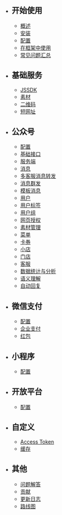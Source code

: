 - ## 开始使用
  - [概述](/docs/{{version}}/{{lang}}/index)
  - [安装](/docs/{{version}}/{{lang}}/installation)
  - [配置](/docs/{{version}}/{{lang}}/configuration)
  - [在框架中使用](/docs/{{version}}/{{lang}}/integration)
  - [常见问题汇总](/docs/{{version}}/{{lang}}/troubleshooting)

- ## 基础服务
  - [JSSDK](/docs/{{version}}/{{lang}}/base-services/jssdk)
  - [素材](/docs/{{version}}/{{lang}}/base-services/media)
  - [二维码](/docs/{{version}}/{{lang}}/base-services/qrcode)
  - [短网址](/docs/{{version}}/{{lang}}/base-services/url)

- ## 公众号
  - [配置](/docs/{{version}}/{{lang}}/official-account/configuration)
  - [基础接口](/docs/{{version}}/{{lang}}/official-account/base)
  - [服务端](/docs/{{version}}/{{lang}}/official-account/server)
  - [消息](/docs/{{version}}/{{lang}}/official-account/messages)
  - [多客服消息转发](/docs/{{version}}/{{lang}}/official-account/message-transfer)
  - [消息群发](/docs/{{version}}/{{lang}}/official-account/broadcasting)
  - [模板消息](/docs/{{version}}/{{lang}}/official-account/template_message)
  - [用户](/docs/{{version}}/{{lang}}/official-account/user)
  - [用户标签](/docs/{{version}}/{{lang}}/official-account/user-tag)
  - [用户组](/docs/{{version}}/{{lang}}/official-account/user-group)
  - [网页授权](/docs/{{version}}/{{lang}}/official-account/oauth)
  - [素材管理](/docs/{{version}}/{{lang}}/official-account/material)
  - [菜单](/docs/{{version}}/{{lang}}/official-account/menu)
  - [卡券](/docs/{{version}}/{{lang}}/official-account/card)
  - [小店](/docs/{{version}}/{{lang}}/official-account/store)
  - [门店](/docs/{{version}}/{{lang}}/official-account/poi)
  - [客服](/docs/{{version}}/{{lang}}/official-account/customer_service)
  - [数据统计与分析](/docs/{{version}}/{{lang}}/official-account/data_cube)
  - [语义理解](/docs/{{version}}/{{lang}}/official-account/semantic)
  - [自动回复](/docs/{{version}}/{{lang}}/official-account/reply)

- ## 微信支付
  - [配置](/docs/{{version}}/{{lang}}/payment/index)
  - [企业支付](/docs/{{version}}/{{lang}}/payment/merchant_payment)
  - [红包](/docs/{{version}}/{{lang}}/payment/lucky-money)

- ## 小程序
  - [配置](/docs/{{version}}/{{lang}}/mini-program/index)

- ## 开放平台
  - [配置](/docs/{{version}}/{{lang}}/open-platform/index)

- ## 自定义
  - [Access Token](/docs/{{version}}/{{lang}}/customize/access_token)
  - [缓存](/docs/{{version}}/{{lang}}/customize/cache)

- ## 其他
  - [问题解答](/docs/{{version}}/{{lang}}/troubleshooting)
  - [贡献](/docs/{{version}}/{{lang}}/contributing)
  - [更新日志](/docs/{{version}}/{{lang}}/releases)
  - [路线图](/docs/{{version}}/{{lang}}/roadmap)
